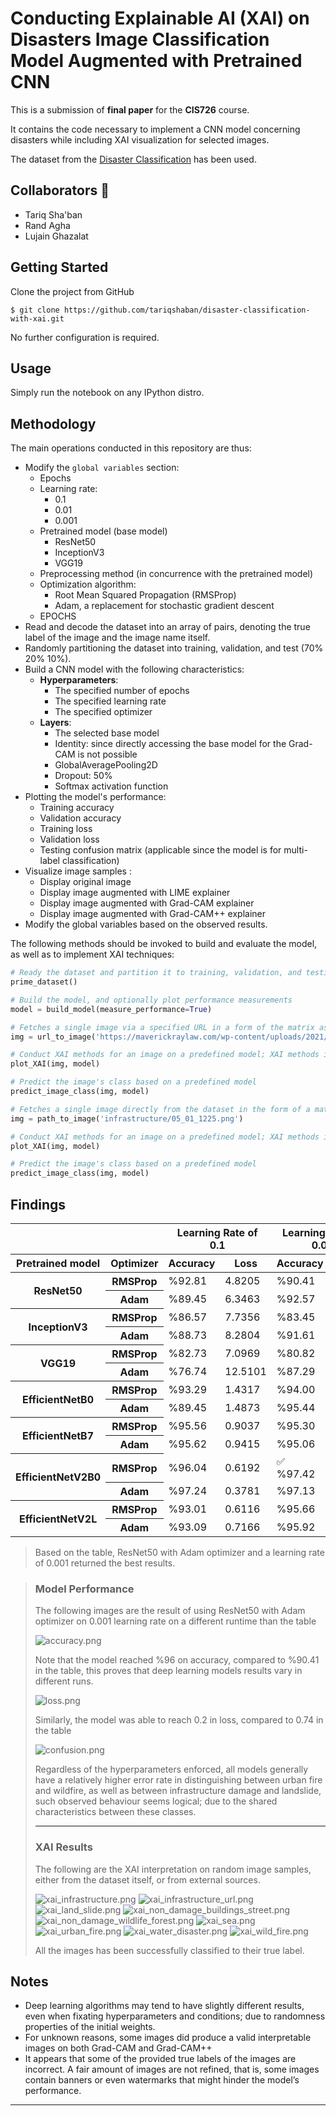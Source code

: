 Conducting Explainable AI (XAI) on Disasters Image Classification Model Augmented with  Pretrained CNN
==============================
This is a submission of **final paper** for the **CIS726** course.

It contains the code necessary to implement a CNN model concerning disasters while including XAI visualization for
selected images.

The dataset from the [Disaster Classification](https://www.kaggle.com/code/teresadl/disaster-classification) has been
used.


Collaborators 🥇
------------

* Tariq Sha'ban
* Rand Agha
* Lujain Ghazalat

Getting Started
------------
Clone the project from GitHub

`$ git clone https://github.com/tariqshaban/disaster-classification-with-xai.git`

No further configuration is required.


Usage
------------
Simply run the notebook on any IPython distro.


Methodology
------------
The main operations conducted in this repository are thus:

* Modify the `global variables` section:
    * Epochs
    * Learning rate:
        * 0.1
        * 0.01
        * 0.001
    * Pretrained model (base model)
        * ResNet50
        * InceptionV3
        * VGG19
    * Preprocessing method (in concurrence with the pretrained model)
    * Optimization algorithm:
        * Root Mean Squared Propagation (RMSProp)
        * Adam, a replacement for stochastic gradient descent
    * EPOCHS
* Read and decode the dataset into an array of pairs, denoting the true label of the image and the image name itself.
* Randomly partitioning the dataset into training, validation, and test (70% 20% 10%).
* Build a CNN model with the following characteristics:
    * **Hyperparameters**:
        * The specified number of epochs
        * The specified learning rate
        * The specified optimizer
    * **Layers**:
        * The selected base model
        * Identity: since directly accessing the base model for the Grad-CAM is not possible
        * GlobalAveragePooling2D
        * Dropout: 50%
        * Softmax activation function
* Plotting the model's performance:
    * Training accuracy
    * Validation accuracy
    * Training loss
    * Validation loss
    * Testing confusion matrix (applicable since the model is for multi-label classification)
* Visualize image samples :
    * Display original image
    * Display image augmented with LIME explainer
    * Display image augmented with Grad-CAM explainer
    * Display image augmented with Grad-CAM++ explainer
* Modify the global variables based on the observed results.

The following methods should be invoked to build and evaluate the model, as well as to implement XAI techniques:

``` python
# Ready the dataset and partition it to training, validation, and testing
prime_dataset()

# Build the model, and optionally plot performance measurements
model = build_model(measure_performance=True)
```

``` python
# Fetches a single image via a specified URL in a form of the matrix as a nested list
img = url_to_image('https://maverickraylaw.com/wp-content/uploads/2021/10/shutterstock_1143680258-1.jpg')

# Conduct XAI methods for an image on a predefined model; XAI methods include LIME, Grad-CAM, and Grad-CAM++
plot_XAI(img, model)

# Predict the image's class based on a predefined model
predict_image_class(img, model)
```

``` python
# Fetches a single image directly from the dataset in the form of a matrix as a nested list
img = path_to_image('infrastructure/05_01_1225.png')

# Conduct XAI methods for an image on a predefined model; XAI methods include LIME, Grad-CAM, and Grad-CAM++
plot_XAI(img, model)

# Predict the image's class based on a predefined model
predict_image_class(img, model)
```

Findings
------------

<table>
<thead>
  <tr>
    <th colspan="2"></th>
    <th colspan="2">Learning Rate of 0.1</th>
    <th colspan="2">Learning Rate of 0.01</th>
    <th colspan="2">Learning Rate of 0.001</th>
  </tr>
  <tr>
    <th>Pretrained model</th>
    <th>Optimizer</th>
    <th>Accuracy</th>
    <th>Loss</th>
    <th>Accuracy</th>
    <th>Loss</th>
    <th>Accuracy</th>
    <th>Loss</th>
  </tr>
</thead>
<tbody>
  <tr>
    <th rowspan="2">ResNet50</th>
    <th>RMSProp</th>
    <td>%92.81</td>
    <td>4.8205</td>
    <td>%90.41</td>
    <td>0.7413</td>
    <td>%94.24</td>
    <td>0.1648</td>
  </tr>
  <tr>
    <th>Adam</th>
    <td>%89.45</td>
    <td>6.3463</td>
    <td>%92.57</td>
    <td>0.4252</td>
    <td>%95.68</td>
    <td>0.1455</td>
  </tr>
  <tr>
    <th rowspan="2">InceptionV3</th>
    <th>RMSProp</th>
    <td>%86.57</td>
    <td>7.7356</td>
    <td>%83.45</td>
    <td>1.1538</td>
    <td>%93.05</td>
    <td>0.2375</td>
  </tr>
  <tr>
    <th>Adam</th>
    <td>%88.73</td>
    <td>8.2804</td>
    <td>%91.61</td>
    <td>0.5801</td>
    <td>%92.81</td>
    <td>0.2396</td>
  </tr>
  <tr>
    <th rowspan="2">VGG19</th>
    <th>RMSProp</th>
    <td>%82.73</td>
    <td>7.0969</td>
    <td>%80.82</td>
    <td>1.0777</td>
    <td>%89.93</td>
    <td>0.3247</td>
  </tr>
  <tr>
    <th>Adam</th>
    <td>%76.74</td>
    <td>12.5101</td>
    <td>%87.29</td>
    <td>0.8974</td>
    <td>%89.69</td>
    <td>0.2934</td>
  </tr>
  <tr>
    <th rowspan="2">EfficientNetB0</th>
    <th>RMSProp</th>
    <td>%93.29</td>
    <td>1.4317</td>
    <td>%94.00</td>
    <td>0.1832</td>
    <td>%94.72</td>
    <td>0.1617</td>
  </tr>
  <tr>
    <th>Adam</th>
    <td>%89.45</td>
    <td>1.4873</td>
    <td>%95.44</td>
    <td>0.1640</td>
    <td>%94.00</td>
    <td>0.1777</td>
  </tr>
  <tr>
    <th rowspan="2">EfficientNetB7</th>
    <th>RMSProp</th>
    <td>%95.56</td>
    <td>0.9037</td>
    <td>%95.30</td>
    <td>0.1320</td>
    <td>%95.30</td>
    <td>0.1625</td>
  </tr>
  <tr>
    <th>Adam</th>
    <td>%95.62</td>
    <td>0.9415</td>
    <td>%95.06</td>
    <td>0.1395</td>
    <td>%95.22</td>
    <td>0.1685</td>
  </tr>
  <tr>
    <th rowspan="2">EfficientNetV2B0</th>
    <th>RMSProp</th>
    <td>%96.04</td>
    <td>0.6192</td>
    <td>&#9989; %97.42</td>
    <td>&#9989; 0.0788</td>
    <td>%96.15</td>
    <td>0.1337</td>
  </tr>
  <tr>
    <th>Adam</th>
    <td>%97.24</td>
    <td>0.3781</td>
    <td>%97.13</td>
    <td>0.0874</td>
    <td>%95.41</td>
    <td>0.1389</td>
  </tr>
  <tr>
    <th rowspan="2">EfficientNetV2L</th>
    <th>RMSProp</th>
    <td>%93.01</td>
    <td>0.6116</td>
    <td>%95.66</td>
    <td>0.1337</td>
    <td>%92.95</td>
    <td>0.2425</td>
  </tr>
  <tr>
    <th>Adam</th>
    <td>%93.09</td>
    <td>0.7166</td>
    <td>%95.92</td>
    <td>0.1323</td>
    <td>%93.93</td>
    <td>0.2134</td>
  </tr>
</tbody>
</table>

> Based on the table, ResNet50 with Adam optimizer and a learning rate of 0.001 returned the best results.

> ### Model Performance
>
> The following images are the result of using ResNet50 with Adam optimizer on 0.001 learning rate on a different
> runtime than the table
>
> ![accuracy.png](assets/images/accuracy.jpg)
>
> Note that the model reached %96 on accuracy, compared to %90.41 in the table, this proves that deep learning models
> results vary in different runs.
>
> ![loss.png](assets/images/loss.jpg)
>
> Similarly, the model was able to reach 0.2 in loss, compared to 0.74 in the table
>
> ![confusion.png](assets/images/confusion.jpg)
>
> Regardless of the hyperparameters enforced, all models generally have a relatively higher error rate in distinguishing
> between
> urban fire and wildfire, as well as between infrastructure damage and landslide, such observed behaviour seems
> logical; due to the shared characteristics between these classes.
>
> --------
>
> ### XAI Results
>
> The following are the XAI interpretation on random image samples, either from the dataset itself, or from external
> sources.
>
> ![xai_infrastructure.png](assets/images/explainable_ai/xai_infrastructure.jpg)
> ![xai_infrastructure_url.png](assets/images/explainable_ai/xai_infrastructure_url.jpg)
> ![xai_land_slide.png](assets/images/explainable_ai/xai_land_slide.jpg)
> ![xai_non_damage_buildings_street.png](assets/images/explainable_ai/xai_non_damage_buildings_street.jpg)
> ![xai_non_damage_wildlife_forest.png](assets/images/explainable_ai/xai_non_damage_wildlife_forest.jpg)
> ![xai_sea.png](assets/images/explainable_ai/xai_sea.jpg)
> ![xai_urban_fire.png](assets/images/explainable_ai/xai_urban_fire.jpg)
> ![xai_water_disaster.png](assets/images/explainable_ai/xai_water_disaster.jpg)
> ![xai_wild_fire.png](assets/images/explainable_ai/xai_wild_fire.jpg)
>
> All the images has been successfully classified to their true label.

Notes
------------

* Deep learning algorithms may tend to have slightly different results, even when fixating hyperparameters and
  conditions; due to randomness properties of the initial weights.
* For unknown reasons, some images did produce a valid interpretable images on both Grad-CAM and Grad-CAM++
* It appears that some of the provided true labels of the images are incorrect. A fair amount of images are not refined,
  that is, some images contain banners or even watermarks that might hinder the model’s performance.

--------